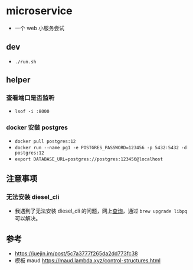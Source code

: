 # microservice
* 一个 web 小服务尝试

## dev
* `./run.sh`

## helper
### 查看端口是否监听
* `lsof -i :8000`

### docker 安装 postgres
* `docker pull postgres:12`
* `docker run --name pg1 -e POSTGRES_PASSWORD=123456 -p 5432:5432 -d postgres:12`
* `export DATABASE_URL=postgres://postgres:123456@localhost`

## 注意事项
### 无法安装 diesel_cli
* 我遇到了无法安装 diesel_cli 的问题，网上[查询](https://github.com/diesel-rs/diesel/issues/321)，通过 `brew upgrade libpq` 可以解决。

## 参考
* https://juejin.im/post/5c7a3777f265da2dd773fc38
* 模板 maud https://maud.lambda.xyz/control-structures.html
